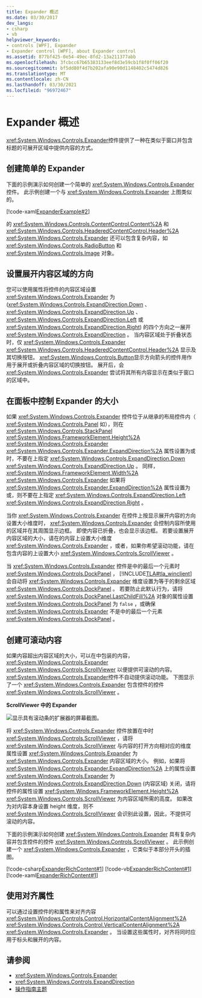 ```yaml
---
title: Expander 概述
ms.date: 03/30/2017
dev_langs:
- csharp
- vb
helpviewer_keywords:
- controls [WPF], Expander
- Expander control [WPF], about Expander control
ms.assetid: 877bf425-0e54-49ec-8fd2-13a211377abb
ms.openlocfilehash: 3fcbcc67b65383133eef8d3e59cb1f8f0ff06f20
ms.sourcegitcommit: bf5dd80f4d7b202afa90e90d1148402c5474d826
ms.translationtype: MT
ms.contentlocale: zh-CN
ms.lasthandoff: 03/30/2021
ms.locfileid: "96972467"
---
```

# <a name="expander-overview"></a>Expander 概述
<xref:System.Windows.Controls.Expander>控件提供了一种在类似于窗口并包含标题的可展开区域中提供内容的方式。  

<a name="CreatinganExpanderinXAML"></a>
## <a name="creating-a-simple-expander"></a>创建简单的 Expander  
 下面的示例演示如何创建一个简单的 <xref:System.Windows.Controls.Expander> 控件。 此示例创建一个与 <xref:System.Windows.Controls.Expander> 上图类似的。  
  
 [!code-xaml[ExpanderExample#2](~/samples/snippets/csharp/VS_Snippets_Wpf/ExpanderExample/CSharp/Page1.xaml#2)]  
  
 的 <xref:System.Windows.Controls.ContentControl.Content%2A> 和 <xref:System.Windows.Controls.HeaderedContentControl.Header%2A> <xref:System.Windows.Controls.Expander> 还可以包含复杂内容，如 <xref:System.Windows.Controls.RadioButton> 和 <xref:System.Windows.Controls.Image> 对象。  
  
<a name="SettingtheDirectionoftheExpandingWindow"></a>
## <a name="setting-the-direction-of-the-expanding-content-area"></a>设置展开内容区域的方向  
 您可以使用属性将控件的内容区域设置 <xref:System.Windows.Controls.Expander> 为 (<xref:System.Windows.Controls.ExpandDirection.Down> 、 <xref:System.Windows.Controls.ExpandDirection.Up> 、 <xref:System.Windows.Controls.ExpandDirection.Left> 或 <xref:System.Windows.Controls.ExpandDirection.Right>) 的四个方向之一展开 <xref:System.Windows.Controls.ExpandDirection> 。 当内容区域处于折叠状态时，仅 <xref:System.Windows.Controls.Expander> <xref:System.Windows.Controls.HeaderedContentControl.Header%2A> 显示及其切换按钮。 <xref:System.Windows.Controls.Button>显示方向箭头的控件用作用于展开或折叠内容区域的切换按钮。 展开后，会 <xref:System.Windows.Controls.Expander> 尝试将其所有内容显示在类似于窗口的区域中。  
  
<a name="SettingSizeDimensionsonanExpanderinaPanel"></a>
## <a name="controlling-the-size-of-an-expander-in-a-panel"></a>在面板中控制 Expander 的大小  
 如果 <xref:System.Windows.Controls.Expander> 控件位于从继承的布局控件内（ <xref:System.Windows.Controls.Panel> 如），则在 <xref:System.Windows.Controls.StackPanel> <xref:System.Windows.FrameworkElement.Height%2A> <xref:System.Windows.Controls.Expander> <xref:System.Windows.Controls.Expander.ExpandDirection%2A> 属性设置为或时，不要在上指定 <xref:System.Windows.Controls.ExpandDirection.Down> <xref:System.Windows.Controls.ExpandDirection.Up> 。 同样， <xref:System.Windows.FrameworkElement.Width%2A> <xref:System.Windows.Controls.Expander> 如果将 <xref:System.Windows.Controls.Expander.ExpandDirection%2A> 属性设置为或，则不要在上指定 <xref:System.Windows.Controls.ExpandDirection.Left> <xref:System.Windows.Controls.ExpandDirection.Right> 。  
  
 当你 <xref:System.Windows.Controls.Expander> 在控件上按显示展开内容的方向设置大小维度时， <xref:System.Windows.Controls.Expander> 会控制内容所使用的区域并在其周围显示边框。 即使内容已折叠，也会显示该边框。 若要设置展开内容区域的大小，请在的内容上设置大小维度 <xref:System.Windows.Controls.Expander> ，或者，如果你希望滚动功能，请在包含内容的上设置大小 <xref:System.Windows.Controls.ScrollViewer> 。  
  
 当 <xref:System.Windows.Controls.Expander> 控件是中的最后一个元素时 <xref:System.Windows.Controls.DockPanel> ， [!INCLUDE[TLA#tla_winclient](../../../includes/tlasharptla-winclient-md.md)] 会自动将 <xref:System.Windows.Controls.Expander> 维度设置为等于的剩余区域 <xref:System.Windows.Controls.DockPanel> 。 若要防止此默认行为，请将 <xref:System.Windows.Controls.DockPanel.LastChildFill%2A> 对象的属性设置 <xref:System.Windows.Controls.DockPanel> 为 `false` ，或确保 <xref:System.Windows.Controls.Expander> 不是中的最后一个元素 <xref:System.Windows.Controls.DockPanel> 。  
  
<a name="CreatingScrollableContent"></a>
## <a name="creating-scrollable-content"></a>创建可滚动内容  
 如果内容超出内容区域的大小，可以在中包装的内容， <xref:System.Windows.Controls.Expander> <xref:System.Windows.Controls.ScrollViewer> 以便提供可滚动的内容。 <xref:System.Windows.Controls.Expander>控件不自动提供滚动功能。 下图显示了一个 <xref:System.Windows.Controls.Expander> 包含控件的控件 <xref:System.Windows.Controls.ScrollViewer> 。  
  
 **ScrollViewer 中的 Expander**  
  
 ![显示具有滚动条的扩展器的屏幕截图。](./media/expander-overview/expander-scrollbar-control.jpg)  
  
 将 <xref:System.Windows.Controls.Expander> 控件放置在中时 <xref:System.Windows.Controls.ScrollViewer> ，请将 <xref:System.Windows.Controls.ScrollViewer> 与内容的打开方向相对应的维度属性设置 <xref:System.Windows.Controls.Expander> 为 <xref:System.Windows.Controls.Expander> 内容区域的大小。 例如，如果将 <xref:System.Windows.Controls.Expander.ExpandDirection%2A> 上的属性设置 <xref:System.Windows.Controls.Expander> 为 <xref:System.Windows.Controls.ExpandDirection.Down> (内容区域) 关闭，请将控件的属性设置 <xref:System.Windows.FrameworkElement.Height%2A> <xref:System.Windows.Controls.ScrollViewer> 为内容区域所需的高度。 如果改为对内容本身设置 height 维度，则不 <xref:System.Windows.Controls.ScrollViewer> 会识别此设置，因此，不提供可滚动的内容。  
  
 下面的示例演示如何创建 <xref:System.Windows.Controls.Expander> 具有复杂内容并包含控件的控件 <xref:System.Windows.Controls.ScrollViewer> 。 此示例创建一个 <xref:System.Windows.Controls.Expander> ，它类似于本部分开头的插图。  
  
 [!code-csharp[ExpanderRichContent#1](~/samples/snippets/csharp/VS_Snippets_Wpf/ExpanderRichContent/CSharp/Window1.xaml.cs#1)]
 [!code-vb[ExpanderRichContent#1](~/samples/snippets/visualbasic/VS_Snippets_Wpf/ExpanderRichContent/VisualBasic/Window1.xaml.vb#1)]
 [!code-xaml[ExpanderRichContent#1](~/samples/snippets/csharp/VS_Snippets_Wpf/ExpanderRichContent/CSharp/Window1.xaml#1)]  
  
<a name="UsingtheAlignmentProperties"></a>
## <a name="using-the-alignment-properties"></a>使用对齐属性  
 可以通过设置控件的和属性来对齐内容 <xref:System.Windows.Controls.Control.HorizontalContentAlignment%2A> <xref:System.Windows.Controls.Control.VerticalContentAlignment%2A> <xref:System.Windows.Controls.Expander> 。 当设置这些属性时，对齐将同时应用于标头和展开的内容。  
  
## <a name="see-also"></a>请参阅

- <xref:System.Windows.Controls.Expander>
- <xref:System.Windows.Controls.ExpandDirection>
- [操作指南主题](expander-how-to-topics.md)

